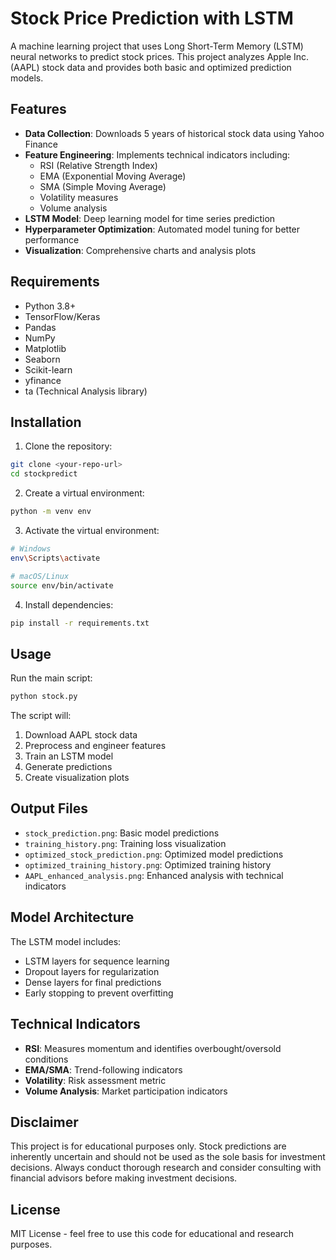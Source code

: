 # Stock Price Prediction with LSTM

A machine learning project that uses Long Short-Term Memory (LSTM) neural networks to predict stock prices. This project analyzes Apple Inc. (AAPL) stock data and provides both basic and optimized prediction models.

## Features

- **Data Collection**: Downloads 5 years of historical stock data using Yahoo Finance
- **Feature Engineering**: Implements technical indicators including:
  - RSI (Relative Strength Index)
  - EMA (Exponential Moving Average)
  - SMA (Simple Moving Average)
  - Volatility measures
  - Volume analysis
- **LSTM Model**: Deep learning model for time series prediction
- **Hyperparameter Optimization**: Automated model tuning for better performance
- **Visualization**: Comprehensive charts and analysis plots

## Requirements

- Python 3.8+
- TensorFlow/Keras
- Pandas
- NumPy
- Matplotlib
- Seaborn
- Scikit-learn
- yfinance
- ta (Technical Analysis library)

## Installation

1. Clone the repository:
```bash
git clone <your-repo-url>
cd stockpredict
```

2. Create a virtual environment:
```bash
python -m venv env
```

3. Activate the virtual environment:
```bash
# Windows
env\Scripts\activate

# macOS/Linux
source env/bin/activate
```

4. Install dependencies:
```bash
pip install -r requirements.txt
```

## Usage

Run the main script:
```bash
python stock.py
```

The script will:
1. Download AAPL stock data
2. Preprocess and engineer features
3. Train an LSTM model
4. Generate predictions
5. Create visualization plots

## Output Files

- `stock_prediction.png`: Basic model predictions
- `training_history.png`: Training loss visualization
- `optimized_stock_prediction.png`: Optimized model predictions
- `optimized_training_history.png`: Optimized training history
- `AAPL_enhanced_analysis.png`: Enhanced analysis with technical indicators

## Model Architecture

The LSTM model includes:
- LSTM layers for sequence learning
- Dropout layers for regularization
- Dense layers for final predictions
- Early stopping to prevent overfitting

## Technical Indicators

- **RSI**: Measures momentum and identifies overbought/oversold conditions
- **EMA/SMA**: Trend-following indicators
- **Volatility**: Risk assessment metric
- **Volume Analysis**: Market participation indicators

## Disclaimer

This project is for educational purposes only. Stock predictions are inherently uncertain and should not be used as the sole basis for investment decisions. Always conduct thorough research and consider consulting with financial advisors before making investment decisions.

## License

MIT License - feel free to use this code for educational and research purposes. 